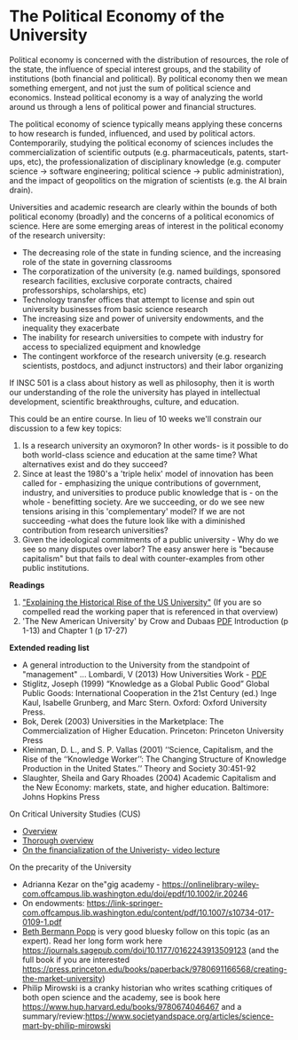 # The Political Economy of the University

Political economy is concerned with the distribution of resources, the role of the state, the influence of special interest groups, and the stability of institutions (both financial and political). By political economy then we mean something emergent, and not just the sum of political science and economics. Instead political economy is a way of analyzing the world around us through a lens of political power and financial structures.  

The political economy of science typically means applying these concerns to how research is funded, influenced, and used by political actors. Contemporarily, studying the political economy of sciences includes the commercialization of scientific outputs (e.g. pharmaceuticals, patents, start-ups, etc), the professionalization of disciplinary knowledge (e.g. computer science -> software engineering; political science -> public administration), and the impact of geopolitics on the migration of scientists (e.g. the AI brain drain).  

Universities and academic research are clearly within the bounds of both political economy (broadly) and the concerns of a political economics of science. Here are some emerging areas of interest in the political economy of the research university: 
- The decreasing role of the state in funding science, and the increasing role of the state in governing classrooms 
- The corporatization of the university (e.g. named buildings,  sponsored research facilities,  exclusive corporate contracts, chaired professorships, scholarships, etc) 
- Technology transfer offices that attempt to license and spin out university businesses from basic science research
- The increasing size and power of university endowments, and the inequality they exacerbate 
- The inability for research universities to compete with industry for access to specialized equipment and knowledge 
- The contingent workforce of the research university (e.g. research scientists, postdocs, and adjunct instructors) and their labor organizing 

If INSC 501 is a class about history as well as philosophy, then it is worth our understanding of the role the university has played in intellectual development, scientific breakthroughs, culture, and education. 

This could be an entire course. In lieu of 10 weeks we'll constrain our discussion to a few key topics: 
1. Is a research university an oxymoron? In other words- is it possible to do both world-class science and education at the same time? What alternatives exist and do they succeed? 
2. Since at least the 1980's a 'triple helix' model of innovation has been called for - emphasizing the unique contributions of government, industry, and universities to produce public knowledge that is - on the whole - benefitting society.  Are we succeeding, or do we see new tensions arising in this 'complementary' model? If we are not succeeding -what does the future look like with a diminished contribution from research universities?  
3. Given the ideological commitments of a public university - Why do we see so many disputes over labor? The easy answer here is "because capitalism" but that fails to deal with counter-examples from other public institutions. 

**Readings**
1. ["Explaining the Historical Rise of the US University"](https://www.nber.org/digest/202105/explaining-historical-rise-us-research-universities) (If you are so compelled read the working paper that is referenced in that overview)
3. 'The New American University' by Crow and Dubaas [PDF](https://raw.githubusercontent.com/nniiicc/insc501/main/Crow.pdf) Introduction (p 1-13) and Chapter 1 (p 17-27)

**Extended reading list**
- A general introduction to the University from the standpoint of "management" ... Lombardi, V (2013) How Universities Work - [PDF](https://raw.githubusercontent.com/nniiicc/insc501/main/how.pdf)
- Stiglitz, Joseph (1999) “Knowledge as a Global Public Good” Global Public Goods: International
Cooperation in the 21st Century (ed.) Inge Kaul, Isabelle Grunberg, and Marc Stern.
Oxford: Oxford University Press.
- Bok, Derek (2003) Universities in the Marketplace: The Commercialization of Higher Education.
Princeton: Princeton University Press
- Kleinman, D. L., and S. P. Vallas (2001) ‘‘Science, Capitalism, and the Rise of the ‘‘Knowledge
Worker’’: The Changing Structure of Knowledge Production in the United States.’’ Theory
and Society 30:451-92
- Slaughter, Sheila and Gary Rhoades (2004) Academic Capitalism and the New Economy:
markets, state, and higher education. Baltimore: Johns Hopkins Press

On Critical University Studies (CUS)
- [Overview]( https://aydelotte.swarthmore.edu/publications/on-our-minds-critical-university-studies/)
- [Thorough overview](https://www.annualreviews.org/content/journals/10.1146/annurev-anthro-052721-040011)
- [On the financialization of the Univeristy- video lecture](https://ccct.uchicago.edu/events/opposing-university-financialization-from-the-inside-an-autoethnography/)

On the precarity of the University
- Adrianna Kezar on the"gig academy - https://onlinelibrary-wiley-com.offcampus.lib.washington.edu/doi/epdf/10.1002/ir.20246
- On endowments: https://link-springer-com.offcampus.lib.washington.edu/content/pdf/10.1007/s10734-017-0109-1.pdf
- [Beth Bermann Popp](https://bsky.app/profile/epopppp.bsky.social) is very good bluesky follow on this topic (as an expert). Read her long form work here https://journals.sagepub.com/doi/10.1177/0162243913509123 (and the full book if you are interested https://press.princeton.edu/books/paperback/9780691166568/creating-the-market-university)
- Philip Mirowski is a cranky historian who writes scathing critiques of both open science and the academy, see is book here https://www.hup.harvard.edu/books/9780674046467
and a summary/review:https://www.societyandspace.org/articles/science-mart-by-philip-mirowski
